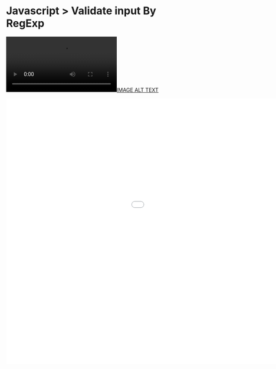 Javascript > Validate input By RegExp
============================================

[![IMAGE ALT TEXT](Devtech95.github.io/Validate_input/Pic/Javascript.mp4)](Devtech95.github.io/Validate_input/Pic/Javascript.mp4 "Video Title")

<iframe width="1280" height="720" src="Devtech95.github.io/Validate_input/Pic/Javascript.mp4" frameborder="0" allow="accelerometer; autoplay; encrypted-media; gyroscope; picture-in-picture" allowfullscreen></iframe>


